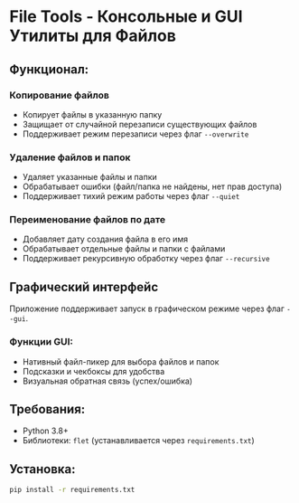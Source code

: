 # File Tools - Консольные и GUI Утилиты для Файлов

## Функционал:

### Копирование файлов
- Копирует файлы в указанную папку
- Защищает от случайной перезаписи существующих файлов
- Поддерживает режим перезаписи через флаг `--overwrite`

###  Удаление файлов и папок  
- Удаляет указанные файлы и папки
- Обрабатывает ошибки (файл/папка не найдены, нет прав доступа)
- Поддерживает тихий режим работы через флаг `--quiet`

###  Переименование файлов по дате
- Добавляет дату создания файла в его имя
- Обрабатывает отдельные файлы и папки с файлами
- Поддерживает рекурсивную обработку через флаг `--recursive`

## Графический интерфейс

Приложение поддерживает запуск в графическом режиме через флаг `--gui`.

### Функции GUI:
- Нативный файл-пикер для выбора файлов и папок
- Подсказки и чекбоксы для удобства
- Визуальная обратная связь (успех/ошибка)

##  Требования:
- Python 3.8+
- Библиотеки: `flet` (устанавливается через `requirements.txt`)

## Установка:

```bash
pip install -r requirements.txt
